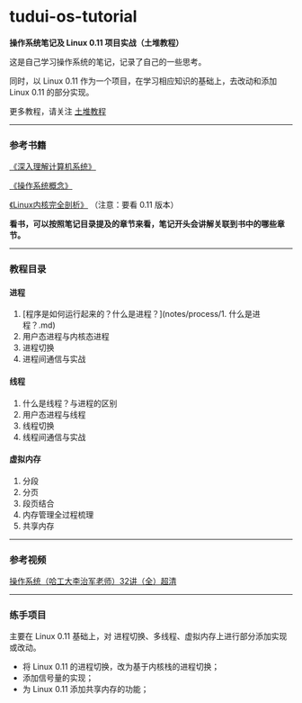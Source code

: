 # tudui-os-tutorial
**操作系统笔记及 Linux 0.11 项目实战（土堆教程）**

这是自己学习操作系统的笔记，记录了自己的一些思考。

同时，以 Linux 0.11 作为一个项目，在学习相应知识的基础上，去改动和添加 Linux 0.11 的部分实现。

更多教程，请关注 [土堆教程](https://github.com/xiaotudui/tudui-tutorials)

---

### 参考书籍

[《深入理解计算机系统》](https://book.douban.com/subject/26912767/)

[《操作系统概念》](https://book.douban.com/subject/4289836/)

[《Linux内核完全剖析》](https://book.douban.com/subject/3229243/) （注意：要看 0.11 版本）

**看书，可以按照笔记目录提及的章节来看，笔记开头会讲解关联到书中的哪些章节。**

---

### 教程目录

#### 进程

1. [程序是如何运行起来的？什么是进程？](notes/process/1. 什么是进程？.md)
2. 用户态进程与内核态进程
3. 进程切换
4. 进程间通信与实战

#### 线程

1. 什么是线程？与进程的区别
2. 用户态进程与线程
3. 线程切换
4. 线程间通信与实战

#### 虚拟内存

1. 分段
2. 分页
3. 段页结合
4. 内存管理全过程梳理
5. 共享内存

---

### 参考视频

[操作系统（哈工大李治军老师）32讲（全）超清](https://www.bilibili.com/video/BV1d4411v7u7)

---

### 练手项目

主要在 Linux 0.11 基础上，对 进程切换、多线程、虚拟内存上进行部分添加实现或改动。

* 将 Linux 0.11 的进程切换，改为基于内核栈的进程切换；
* 添加信号量的实现；
* 为 Linux 0.11 添加共享内存的功能；

